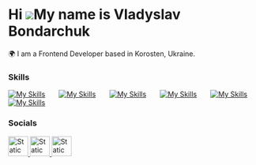 Hi ![](https://user-images.githubusercontent.com/18350557/176309783-0785949b-9127-417c-8b55-ab5a4333674e.gif)My name is Vladyslav Bondarchuk
========================================================================================================================================

🌍  I am a Frontend Developer based in Korosten, Ukraine.
<br/>

### Skills

[![My Skills](https://skillicons.dev/icons?i=html,css)](https://skillicons.dev) &nbsp;&nbsp;&nbsp;&nbsp;&nbsp; [![My Skills](https://skillicons.dev/icons?i=js,ts)](https://skillicons.dev) &nbsp;&nbsp;&nbsp;&nbsp;&nbsp; [![My Skills](https://skillicons.dev/icons?i=react,redux)](https://skillicons.dev) &nbsp;&nbsp;&nbsp;&nbsp;&nbsp; [![My Skills](https://skillicons.dev/icons?i=scss,tailwind)](https://skillicons.dev) &nbsp;&nbsp;&nbsp;&nbsp;&nbsp; [![My Skills](https://skillicons.dev/icons?i=figma,photoshop)](https://skillicons.dev)&nbsp;&nbsp;&nbsp;&nbsp;&nbsp; [![My Skills](https://skillicons.dev/icons?i=webpack,vite,vscode)](https://skillicons.dev)
<br/>

### Socials

<div id="badges">
    <a href="https://www.linkedin.com/in/altperson">
    <img style="height:40px;" alt="Static Badge" src="https://img.shields.io/badge/LinkedIn-blue?style=for-the-bage&logo=linkedin&logoColor=white">
    </a>
    <a href="https://t.me/alt_person">
    <img style="height:40px;" alt="Static Badge" src="https://img.shields.io/badge/Telegram-blue?style=for-the-bage&logo=telegram&logoColor=white">
    </a>
    <a href="https://drive.google.com/file/d/1i1sQm6dMhN5_KwdRiunn7O2d7OqPwZHy/view?usp=sharing">
    <img style="height:40px;" alt="Static Badge" src="https://img.shields.io/badge/CV-blue?style=for-the-bage&logoColor=white">
    </a>
</div>
